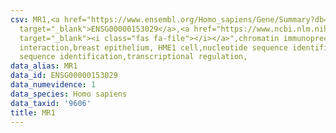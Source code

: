 ```yaml
---
csv: MR1,<a href="https://www.ensembl.org/Homo_sapiens/Gene/Summary?db=core;g=ENSG00000153029"
  target="_blank">ENSG00000153029</a>,<a href="https://www.ncbi.nlm.nih.gov/pubmed/22863008"
  target="_blank"><i class="fas fa-file"></i></a>",chromatin immunoprecipitation assay,direct
  interaction,breast epithelium, HME1 cell,nucleotide sequence identification,nucleotide
  sequence identification,transcriptional regulation,
data_alias: MR1
data_id: ENSG00000153029
data_numevidence: 1
data_species: Homo sapiens
data_taxid: '9606'
title: MR1
---
```

